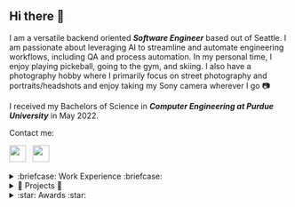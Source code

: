 ## Hi there 👋

I am a versatile backend oriented ***Software Engineer*** based out of Seattle. I am passionate about leveraging AI to streamline and automate engineering workflows, including QA and process automation. In my personal time, I enjoy playing pickeball, going to the gym, and skiing. I also have a photography hobby where I primarily focus on street photography and portraits/headshots and enjoy taking my Sony camera wherever I go 📷

I received my Bachelors of Science in ***Computer Engineering at Purdue University*** in May 2022.

Contact me:
<p align='left'>
	<a href="https://www.linkedin.com/in/ved-dave-b715ab152/"><img height="30" src="https://github.com/singhkshitij/singhkshitij/blob/master/linkedin.png?raw=true"></a>&nbsp;&nbsp;
	<a href="mailto:vedd1539@gmail.com"><img height="30" src="https://github.com/singhkshitij/singhkshitij/blob/master/mail.png?raw=true"></a>
</p>

<details><summary> :briefcase: Work Experience :briefcase: </summary>
<p>

<ul>
	<li><h4>Capital One, Software Engineering Intern</h4></li>
		<ul>
    			<li>Re-designed, developed, and deployed the Secured Card Deposit Portal with React.js, Node.js, Spring, and AWS.</li>
    			<li>Developed features to improve customer experience/retention using UX testing feedback and Business Analysis.</li>
			<li>Implemented snapshot & ATDD testing to validate functionality with Cypress, Cucumber, and Jest.</li>
			<li>Built a Spring based Street Address Validation API to alert users when inputting a nonexistent street address.</li>
			<li>Automated Secured Card Deposit Portal deployment with a CI/CD pipeline using Jenkins and AWS CloudFront.</li>
  		</ul>
	<li><h4>GoogleML x Purdue, TensorFlow Developer</h4></li>
		<ul>
    			<li>Developing and deploying deep learning computer vision models into Google’s Model Garden with TensorFlow 2 and writing TensorFlow 2 guidelines/technical documents within a paid special interest team sponsored by Google.</li>
    			<li>Leading a team of 6 engineers in developing several ETL data pipelines and infrastructures for both of the TensorFlow Model Garden’s YOLO (v1-v5) object detection network and Efficentnet image classification network.</li>
			<li>Created the Google Colab notebook image annotation tool found in the TensorFlow 2 Object Detection API.</li>
  		</ul>
	<li><h4>Charles Schwab, Software Engineering Intern</h4></li>
		<ul>
    			<li>Developed and deployed several REST APIs for various cloud-based application by using MongoDB, Spring,
Node.js, Bamboo, Mockito and Pivotal Cloud Foundry with the internal cloud services team.</li>
  		</ul>
	<li><h4>Prutech Solutions, Software Engineering Intern</h4></li>
		<ul>
    		<li>Constructed several stored procedures, functions and triggers for various REST APIs by utilizing MS SQL and .NET
Core MVC in an enterprise application for the NYC Department of Design and Construction.</li>
    		<li>Built several full stack administrator portal configuration screens by utilizing MS SQL, Angular and .NET Core
MVC in an enterprise application for the NYC Department of Housing Preservation and Development.</li>
  		</ul>
</ul> 

</p>
</details>

<details><summary> 🚀 Projects 🚀 </summary>
<p>

<ul>
	<li><h4>Purdue’s C-Design Laboratory, Machine Learning Engineer</h4></li>
		<ul>
    			<li>Developed a deep learning PyTorch based multistage framework that uses geometry changes on a hand’s surface
and the interactions between the dominant and non-dominant hand/object for hand action recognition.</li>
    			<li>Implemented the YOLOv4 network to locate the dominant and non-dominant hand/object for the localization stage.</li>
			<li>Integrated ResNet18 to classify located objects which allows hand action predictions to be contextualized.</li>
  		</ul>
	<li><h4>Purdue’s CAM2 COVID-19 Team, Software Engineer</h4></li>
		<ul>
    			<li>Employed computer vision methods such as scene classification, crowd density estimation and distance estimation
on a system of 30,000 cameras to quantify social distancing effectiveness by using TensorFlow 2.</li>
    			<li>Created an interactive website to showcase CAM2’s data, analysis, and academic papers with React.js and Flask.</li>
			<li>Designed a system to validate 500 GB of image data per week by identifying dead or blurry cameras with OpenCV.</li>
  		</ul>
	<li><h4>Purdue’s HELPS Laboratory, Team Leader</h4></li>
		<ul>
    			<li>Led a team of 10 engineers in developing an open source code review tool to aid developers in catching logically
defected code with NLP and automated collection of user data to allow us to drive future updates.</li>
  		</ul>
</ul> 

</p>
</details>

<details><summary> :star: Awards :star: </summary>
<p>
<ul>
	<li><a href="https://arxiv.org/pdf/2107.00821.pdf"><h4>Google Open Source Peer Bonus Award</h4></a></li>
		<ul>
    			<li>The Google Open Source Peer Bonus program is designed to reward external open source contributors nominated by Googlers for their exceptional contributions to open source.</li>
  		</ul>
</ul> 
</p>
</details>

<!--
**ved-dave/ved-dave** is a ✨ _special_ ✨ repository because its `README.md` (this file) appears on your GitHub profile.

Here are some ideas to get you started:

- 🔭 I’m currently working on ...
- 🌱 I’m currently learning ...
- 👯 I’m looking to collaborate on ...
- 🤔 I’m looking for help with ...
- 💬 Ask me about ...
- 📫 How to reach me: ...
- 😄 Pronouns: ...
- ⚡ Fun fact: ...
-->
